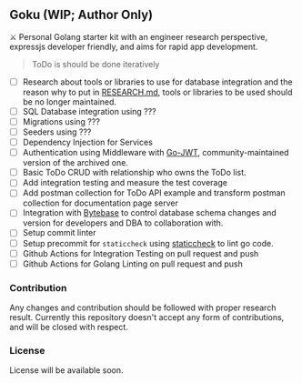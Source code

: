 ## Goku (WIP; Author Only)

⚔ Personal Golang starter kit with an engineer research perspective, expressjs developer friendly, and aims for rapid app development.

> ToDo is should be done iteratively

- [ ] Research about tools or libraries to use for database integration and the reason why to put in [RESEARCH.md](./RESEARCH.md), tools or libraries to be used should be no longer maintained.
- [ ] SQL Database integration using ???
- [ ] Migrations using ???
- [ ] Seeders using ???
- [ ] Dependency Injection for Services
- [ ] Authentication using Middleware with [Go-JWT](https://github.com/golang-jwt/jwt), community-maintained version of the archived one.
- [ ] Basic ToDo CRUD with relationship who owns the ToDo list.
- [ ] Add integration testing and measure the test coverage
- [ ] Add postman collection for ToDo API example and transform postman collection for documentation page server
- [ ] Integration with [Bytebase](https://github.com/bytebase/bytebase) to control database schema changes and version for developers and DBA to collaboration with.
- [ ] Setup commit linter
- [ ] Setup precommit for `staticcheck` using [staticcheck](https://staticcheck.io/docs/getting-started/) to lint go code.
- [ ] Github Actions for Integration Testing on pull request and push
- [ ] Github Actions for Golang Linting on pull request and push

### Contribution

Any changes and contribution should be followed with proper research result.
Currently this repository doesn't accept any form of contributions, and will be closed with respect.

### License

License will be available soon.
